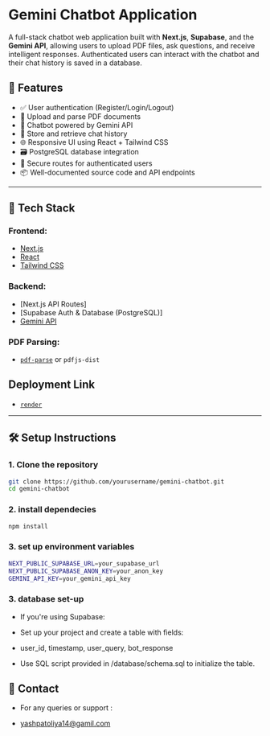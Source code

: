 # Gemini Chatbot Application

A full-stack chatbot web application built with **Next.js**, **Supabase**, and the **Gemini API**, allowing users to upload PDF files, ask questions, and receive intelligent responses. Authenticated users can interact with the chatbot and their chat history is saved in a database.

## 🚀 Features

- ✅ User authentication (Register/Login/Logout)
- 📄 Upload and parse PDF documents
- 🤖 Chatbot powered by Gemini API
- 💬 Store and retrieve chat history
- 🌐 Responsive UI using React + Tailwind CSS
- 🗃️ PostgreSQL database integration
- 🔐 Secure routes for authenticated users
- 📦 Well-documented source code and API endpoints

---

## 🧰 Tech Stack

### Frontend:
- [Next.js](https://nextjs.org/)
- [React](https://reactjs.org/)
- [Tailwind CSS](https://tailwindcss.com/)

### Backend:
- [Next.js API Routes]
- [Supabase Auth & Database (PostgreSQL)]
- [Gemini API](https://ai.google.dev/)

### PDF Parsing:
- [`pdf-parse`](https://www.npmjs.com/package/pdf-parse) or `pdfjs-dist`

## Deployment Link

- [`render`](https://chat-bot-gemini-r60u.onrender.com)

---

## 🛠️ Setup Instructions

### 1. **Clone the repository**
```bash
git clone https://github.com/yourusername/gemini-chatbot.git
cd gemini-chatbot
```

### 2. **install dependecies**

```bash
npm install
```

### 3. **set up environment variables**

```bash
NEXT_PUBLIC_SUPABASE_URL=your_supabase_url
NEXT_PUBLIC_SUPABASE_ANON_KEY=your_anon_key
GEMINI_API_KEY=your_gemini_api_key
```

### 3. **database set-up**

- If you're using Supabase:

- Set up your project and create a table with fields:

- user_id, timestamp, user_query, bot_response

- Use SQL script provided in /database/schema.sql to initialize the table.

## 📧 Contact

- For any queries or support : 

- yashpatoliya14@gamil.com

